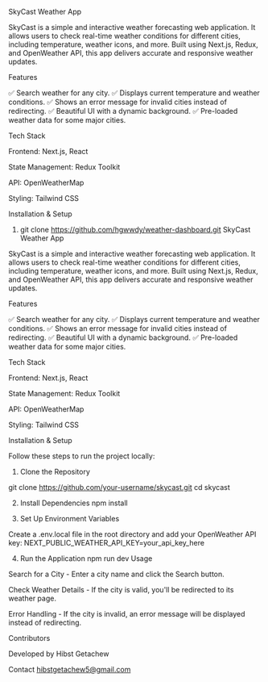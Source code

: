 SkyCast Weather App

SkyCast is a simple and interactive weather forecasting web application. It allows users to check real-time weather conditions for different cities, including temperature, weather icons, and more. Built using Next.js, Redux, and OpenWeather API, this app delivers accurate and responsive weather updates.

Features

✅ Search weather for any city.
✅ Displays current temperature and weather conditions.
✅ Shows an error message for invalid cities instead of redirecting.
✅ Beautiful UI with a dynamic background.
✅ Pre-loaded weather data for some major cities.

Tech Stack

Frontend: Next.js, React

State Management: Redux Toolkit

API: OpenWeatherMap

Styling: Tailwind CSS

Installation & Setup
1. git clone https://github.com/hgwwdy/weather-dashboard.git
SkyCast Weather App

SkyCast is a simple and interactive weather forecasting web application. It allows users to check real-time weather conditions for different cities, including temperature, weather icons, and more. Built using Next.js, Redux, and OpenWeather API, this app delivers accurate and responsive weather updates.

Features

✅ Search weather for any city.
✅ Displays current temperature and weather conditions.
✅ Shows an error message for invalid cities instead of redirecting.
✅ Beautiful UI with a dynamic background.
✅ Pre-loaded weather data for some major cities.

Tech Stack

Frontend: Next.js, React

State Management: Redux Toolkit

API: OpenWeatherMap

Styling: Tailwind CSS

Installation & Setup

Follow these steps to run the project locally:

1. Clone the Repository

git clone https://github.com/your-username/skycast.git
cd skycast

2. Install Dependencies
npm install

3. Set Up Environment Variables

Create a .env.local file in the root directory and add your OpenWeather API key:
NEXT_PUBLIC_WEATHER_API_KEY=your_api_key_here

4. Run the Application
npm run dev
Usage

Search for a City - Enter a city name and click the Search button.

Check Weather Details - If the city is valid, you'll be redirected to its weather page.

Error Handling - If the city is invalid, an error message will be displayed instead of redirecting.

Contributors

Developed by Hibst Getachew

Contact hibstgetachew5@gmail.com